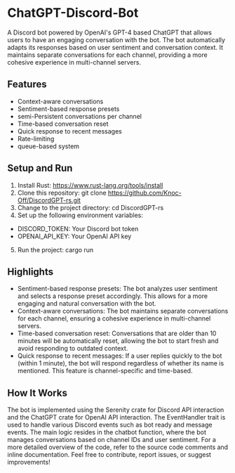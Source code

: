 # ChatGPT-Discord-Bot
A Discord bot powered by OpenAI's GPT-4 based ChatGPT that allows users to have an engaging conversation with the bot. The bot automatically adapts its responses based on user sentiment and conversation context. It maintains separate conversations for each channel, providing a more cohesive experience in multi-channel servers.

## Features

- Context-aware conversations
- Sentiment-based response presets
- semi-Persistent conversations per channel
- Time-based conversation reset
- Quick response to recent messages
- Rate-limiting
- queue-based system

## Setup and Run

1. Install Rust: https://www.rust-lang.org/tools/install
2. Clone this repository: git clone https://github.com/Knoc-Off/DiscordGPT-rs.git
3. Change to the project directory: cd DiscordGPT-rs
4. Set up the following environment variables:
  - DISCORD_TOKEN: Your Discord bot token
  - OPENAI_API_KEY: Your OpenAI API key
5. Run the project: cargo run

## Highlights

- Sentiment-based response presets: The bot analyzes user sentiment and selects a response preset accordingly. This allows for a more engaging and natural conversation with the bot.
- Context-aware conversations: The bot maintains separate conversations for each channel, ensuring a cohesive experience in multi-channel servers.
- Time-based conversation reset: Conversations that are older than 10 minutes will be automatically reset, allowing the bot to start fresh and avoid responding to outdated context.
- Quick response to recent messages: If a user replies quickly to the bot (within 1 minute), the bot will respond regardless of whether its name is mentioned. This feature is channel-specific and time-based.

## How It Works

The bot is implemented using the Serenity crate for Discord API interaction and the ChatGPT crate for OpenAI API interaction. The EventHandler trait is used to handle various Discord events such as bot ready and message events. The main logic resides in the chatbot function, where the bot manages conversations based on channel IDs and user sentiment.
For a more detailed overview of the code, refer to the source code comments and inline documentation.
Feel free to contribute, report issues, or suggest improvements!
